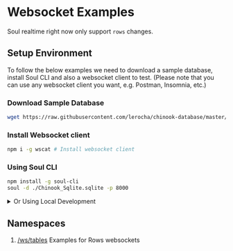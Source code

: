 # Websocket Examples

Soul realtime right now only support `rows` changes.

## Setup Environment

To follow the below examples we need to download a sample database, install Soul CLI and also a websocket client to test.
(Please note that you can use any websocket client you want, e.g. Postman, Insomnia, etc.)

### Download Sample Database

```bash
wget https://raw.githubusercontent.com/lerocha/chinook-database/master/ChinookDatabase/DataSources/Chinook_Sqlite.sqlite # Download sample sqlite database
```

### Install Websocket client

```bash
npm i -g wscat # Install websocket client
```

### Using Soul CLI

```bash
npm install -g soul-cli
soul -d ./Chinook_Sqlite.sqlite -p 8000
```

<details>
  <summary>Or Using Local Development</summary>

```bash
git clone https://github.com/thevahidal/soul # Clone project
npm install # Install dependencies
npm link # might need `sudo`
soul -d ./Chinook_Sqlite.sqlite -p 8000
```

</details>

## Namespaces

1. [/ws/tables](ws/rows-examples.md) Examples for Rows websockets

